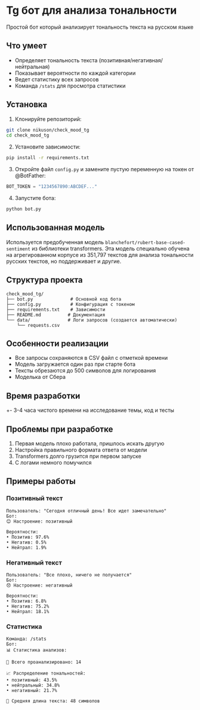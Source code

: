 # Tg бот для анализа тональности

Простой бот который анализирует тональность текста на русском языке

## Что умеет

- Определяет тональность текста (позитивная/негативная/нейтральная)
- Показывает вероятности по каждой категории
- Ведет статистику всех запросов
- Команда `/stats` для просмотра статистики

## Установка

1. Клонируйте репозиторий:
```bash
git clone nikuson/check_mood_tg
cd check_mood_tg
```

2. Установите зависимости:
```bash
pip install -r requirements.txt
```

3. Откройте файл `config.py` и замените пустую переменную на токен от @BotFather:
```python
BOT_TOKEN = "1234567890:ABCDEF..."
```

4. Запустите бота:
```bash
python bot.py
```

## Использованная модель

Используется предобученная модель `blanchefort/rubert-base-cased-sentiment` из библиотеки transformers. Эта модель специально обучена на агрегированном корпусе из 351,797 текстов для анализа тональности русских текстов, но поддерживает и другие.

## Структура проекта

```
check_mood_tg/
├── bot.py              # Основной код бота
├── config.py           # Конфигурация с токеном
├── requirements.txt    # Зависимости
├── README.md          # Документация
└── data/              # Логи запросов (создается автоматически)
    └── requests.csv
```

## Особенности реализации

- Все запросы сохраняются в CSV файл с отметкой времени
- Модель загружается один раз при старте бота
- Тексты обрезаются до 500 символов для логирования
- Моделька от Сбера

## Время разработки

+- 3-4 часа чистого времени на исследование темы, код и тесты

## Проблемы при разработке

1. Первая модель плохо работала, пришлось искать другую
2. Настройка правильного формата ответа от модели
3. Transformers долго грузится при первом запуске
4. С логами немного помучился

## Примеры работы

### Позитивный текст
```
Пользователь: "Сегодня отличный день! Все идет замечательно"
Бот: 
😊 Настроение: позитивный

Вероятности:
• Позитив: 97.6%
• Негатив: 0.5%
• Нейтрал: 1.9%
```

### Негативный текст
```
Пользователь: "Все плохо, ничего не получается"
Бот:
😞 Настроение: негативный

Вероятности:
• Позитив: 6.8%
• Негатив: 75.2%
• Нейтрал: 18.1%
```

### Статистика
```
Команда: /stats
Бот:
📊 Статистика анализов:

📝 Всего проанализировано: 14

📈 Распределение тональностей:
• позитивный: 43.5%
• нейтральный: 34.8%
• негативный: 21.7%

📏 Средняя длина текста: 48 символов
```
